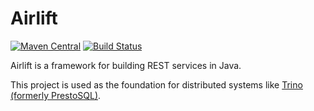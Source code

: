 # Airlift
[![Maven Central](https://img.shields.io/maven-central/v/io.airlift/airlift.svg?label=Maven%20Central)](https://search.maven.org/#search%7Cga%7C1%7Cg%3A%22io.airlift%22)
[![Build Status](https://github.com/airlift/airlift/workflows/CI/badge.svg)](https://github.com/airlift/airlift/actions?query=workflow%3ACI+event%3Apush+branch%3Amaster)

Airlift is a framework for building REST services in Java.

This project is used as the foundation for distributed systems like [Trino (formerly PrestoSQL)](https://trino.io).
